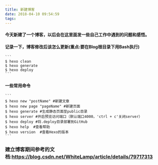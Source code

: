 ```yaml
---
title: 新建博客
date: 2018-04-10 09:54:59
tags:
---
```


#### 今天新建了一个博客，以后会在这里面发一些自己工作中遇到的问题和感悟。
#### 记录一下，博客修改后该怎么更新(重点:要在Blog根目录下用Bash执行)
    ```
    $ hexo clean
    $ hexo generate
    $ hexo deploy
    ```

#### 一些常用命令
    ```
    $ hexo new "postName" #新建文章
    $ hexo new page "pageName" #新建页面
    $ hexo generate #生成静态页面至public目录
    $ hexo server #开启预览访问端口（默认端口4000，'ctrl + c'关闭server）
    $ hexo deploy #将.deploy目录部署到GitHub
    $ hexo help  #查看帮助
    $ hexo version  #查看Hexo的版本
    ```
### 建立博客期间参考的文档:https://blog.csdn.net/WhiteLamp/article/details/79717313

